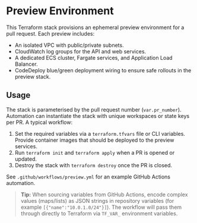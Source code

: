 # Preview Environment

This Terraform stack provisions an ephemeral preview environment for a pull request. Each preview includes:

- An isolated VPC with public/private subnets.
- CloudWatch log groups for the API and web services.
- A dedicated ECS cluster, Fargate services, and Application Load Balancer.
- CodeDeploy blue/green deployment wiring to ensure safe rollouts in the preview stack.

## Usage

The stack is parameterised by the pull request number (`var.pr_number`). Automation can instantiate the stack with unique workspaces or state keys per PR. A typical workflow:

1. Set the required variables via a `terraform.tfvars` file or CLI variables. Provide container images that should be deployed to the preview services.
2. Run `terraform init` and `terraform apply` when a PR is opened or updated.
3. Destroy the stack with `terraform destroy` once the PR is closed.

See `.github/workflows/preview.yml` for an example GitHub Actions automation.

> **Tip:** When sourcing variables from GitHub Actions, encode complex values (maps/lists) as JSON strings in repository variables (for example `[{"name":"10.0.1.0/24"}]`). The workflow will pass them through directly to Terraform via `TF_VAR_` environment variables.
